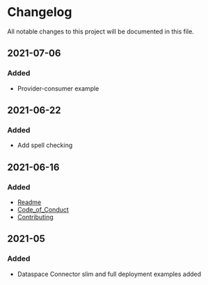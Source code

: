 # Changelog
All notable changes to this project will be documented in this file.

## 2021-07-06

### Added
- Provider-consumer example

## 2021-06-22

### Added
- Add spell checking

## 2021-06-16

### Added
- [Readme](README.md)
- [Code_of_Conduct](CODE_OF_CONDUCT.md)
- [Contributing](CONTRIBUTING.md)

## 2021-05

### Added
- Dataspace Connector slim and full deployment examples added